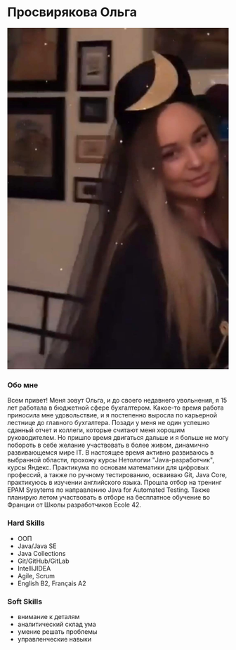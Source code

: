 # Просвирякова Ольга
![whoosh](img\whoosh.jpg)

### Обо мне
Всем привет! Меня зовут Ольга, и до своего недавнего увольнения, я 15 лет работала в бюджетной сфере бухгалтером. Какое-то время работа приносила мне удовольствие, и я постепенно выросла по карьерной лестнице до главного бухгалтера. Позади у меня не один успешно сданный отчет и коллеги, которые считают меня хорошим руководителем. Но пришло время двигаться дальше и я больше не могу побороть в себе желание участвовать в более живом, динамично развивающемся мире IT.
В настоящее время активно развиваюсь в выбранной области, прохожу курсы Нетологии "Java-разработчик", курсы Яндекс. Практикума по основам математики для цифровых профессий, а также по ручному тестированию, осваиваю Git, Java Core, практикуюсь в изучении английского языка. Прошла отбор на тренинг EPAM Sysytems по направлению Java for Automated Testing. Также планирую летом участвовать в отборе на бесплатное обучение во Франции от Школы разработчиков Ecole 42.

### Hard Skills
- ООП
- Java/Java SE
- Java Collections
- Git/GitHub/GitLab
- IntelliJIDEA
- Agile, Scrum
- English B2, Français A2

### Soft Skills
- внимание к деталям
- аналитический склад ума
- умение решать проблемы
- управленческие навыки